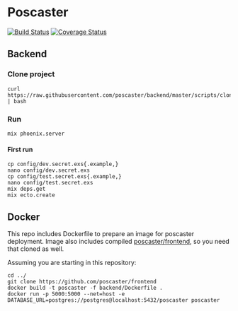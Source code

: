 # Poscaster

[![Build Status](https://travis-ci.org/poscaster/backend.svg?branch=master)](https://travis-ci.org/poscaster/backend)
[![Coverage Status](https://coveralls.io/repos/github/poscaster/backend/badge.svg)](https://coveralls.io/github/poscaster/backend)


## Backend

### Clone project

    curl https://raw.githubusercontent.com/poscaster/backend/master/scripts/clone.sh | bash

### Run

    mix phoenix.server

#### First run

    cp config/dev.secret.exs{.example,}
    nano config/dev.secret.exs
    cp config/test.secret.exs{.example,}
    nano config/test.secret.exs
    mix deps.get
    mix ecto.create

## Docker

This repo includes Dockerfile to prepare an image for poscaster
deployment. Image also includes compiled
[poscaster/frontend](https://github.com/poscaster/frontend), so
you need that cloned as well.

Assuming you are starting in this repository:

    cd ../
    git clone https://github.com/poscaster/frontend
    docker build -t poscaster -f backend/Dockerfile .
    docker run -p 5000:5000 --net=host -e DATABASE_URL=postgres://postgres@localhost:5432/poscaster poscaster
